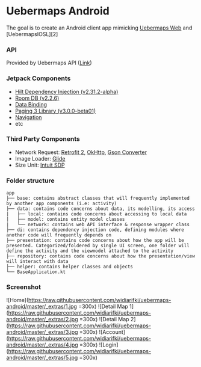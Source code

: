 # Uebermaps Android

The goal is to create an Android client app mimicking [Uebermaps Web][UebermapsWebL] and [UebermapsIOSL][2]

### API
Provided by Uebermaps API ([Link][UebermapsAPIL])

### Jetpack Components
- [Hilt Dependency Injection (v2.31.2-alpha)][HiltL]
- [Room DB (v2.2.6)][RoomL]
- [Data Binding][DataBindingL]
- [Paging 3 Library (v3.0.0-beta01)][Paging3L]
- [Navigation][Paging3L]
- etc

### Third Party Components
- Network Request: [Retrofit 2][RetrofitL], [OkHttp][OkHttpL], [Gson Converter][GsonL]
- Image Loader: [Glide][GlideL]
- Size Unit: [Intuit SDP][SdpL]

### Folder structure
```
app
├── base: contains abstract classes that will frequently implemented by another app components (i.e: activity)
├── data: contains code concerns about data, its modelling, its access
|   ├── local: contains code concerns about accessing to local data
|   ├── model: contains entity model classes
|   └── network: contains web API interface & response wrapper class
├── di: contains dependency injection code, defining modules where another code will frequently depends on
├── presentation: contains code concerns about how the app will be presented. Categorized/foldered by single UI screen, one folder will define the activity and the viewmodel attached to the activity
├── repository: contains code concerns about how the presentation/view will interact with data
├── helper: contains helper classes and objects
└── BaseApplication.kt
```

### Screenshot
![Home](https://raw.githubusercontent.com/widiarifki/uebermaps-android/master/_extras/1.jpg =300x)
![Detail Map 1](https://raw.githubusercontent.com/widiarifki/uebermaps-android/master/_extras/2.jpg =300x)
![Detail Map 2](https://raw.githubusercontent.com/widiarifki/uebermaps-android/master/_extras/3.jpg =300x)
![Account](https://raw.githubusercontent.com/widiarifki/uebermaps-android/master/_extras/4.jpg =300x)
![Login](https://raw.githubusercontent.com/widiarifki/uebermaps-android/master/_extras/5.jpg =300x)

[//]: # (These are reference links used in the body of this note and get stripped out when the markdown processor does its job. There is no need to format nicely because it shouldn't be seen. Thanks SO - http://stackoverflow.com/questions/4823468/store-comments-in-markdown-syntax)

   [UebermapsWebL]: <https://uebermaps.com/>
   [UebermapsIOSL]: <https://itunes.apple.com/app/id929047930/>
   [UebermapsAPIL]: <https://uebermaps.com/api/v2>
   [RetrofitL]: <https://github.com/square/retrofit>
   [OkHTTPL]: <https://github.com/square/okhttp>
   [GsonL]: <https://github.com/google/gson>
   [FrescoL]: <https://github.com/facebook/fresco>
   [AndroidYTL]: <https://github.com/PierfrancescoSoffritti/android-youtube-player>
   [TmdbL]: <https://www.themoviedb.org/documentation/api>
   [HiltL]: <https://dagger.dev/hilt/>
   [Paging3L]: <https://developer.android.com/topic/libraries/architecture/paging/v3-overview>
   [DataBindingL]: <https://developer.android.com/topic/libraries/data-binding>
   [RoomL]: <https://developer.android.com/reference/android/arch/persistence/room/RoomDatabase>
   [GlideL]: <https://bumptech.github.io/glide/>
   [SdpL]: <https://github.com/intuit/sdp>
